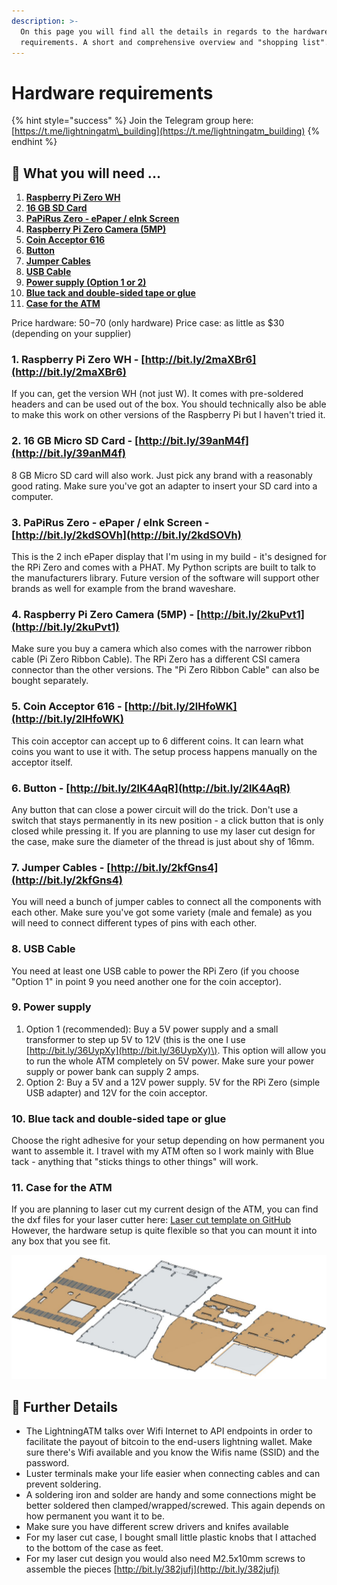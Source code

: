 ```yaml
---
description: >-
  On this page you will find all the details in regards to the hardware
  requirements. A short and comprehensive overview and "shopping list".
---
```


# Hardware requirements

{% hint style="success" %}
Join the Telegram group here: [https://t.me/lightningatm\_building](https://t.me/lightningatm_building)
{% endhint %}

## 🛒 What you will need ...

1. [**Raspberry Pi Zero WH**](hardware-requirements.md#1-raspberry-pi-zero-wh-http-bit-ly-2-maxbr6)
2. [**16 GB SD Card**](hardware-requirements.md#2-16-gb-micro-sd-card-http-bit-ly-39-anm-4-f)
3. [**PaPiRus Zero - ePaper / eInk Screen**](hardware-requirements.md#3-papirus-zero-epaper-eink-screen-http-bit-ly-2-kdsovh)
4. [**Raspberry Pi Zero Camera \(5MP\)**](hardware-requirements.md#4-raspberry-pi-zero-camera-5-mp-http-bit-ly-2-kupvt1)
5. [**Coin Acceptor 616**](hardware-requirements.md#5-coin-acceptor-616-http-bit-ly-2-lhfowk)
6. [**Button**](hardware-requirements.md#6-button-http-bit-ly-2-lk-4-aqr)
7. [**Jumper Cables**](hardware-requirements.md#7-jumper-cables-http-bit-ly-2-kfgns4)
8. [**USB Cable**](hardware-requirements.md#8-usb-cable)
9. [**Power supply \(Option 1 or 2\)**](hardware-requirements.md#9-power-supply)
10. [**Blue tack and double-sided tape or glue**](hardware-requirements.md#10-blue-tack-and-double-sided-tape-or-glue)
11. [**Case for the ATM**](hardware-requirements.md#11-case-for-the-atm)

Price hardware: $50-$70 (only hardware)
Price case: as little as $30 (depending on your supplier)

### 1. Raspberry Pi Zero WH - [http://bit.ly/2maXBr6](http://bit.ly/2maXBr6)

If you can, get the version WH \(not just W\). It comes with pre-soldered headers and can be used out of the box. You should technically also be able to make this work on other versions of the Raspberry Pi but I haven't tried it.

### 2. 16 GB Micro SD Card - [http://bit.ly/39anM4f](http://bit.ly/39anM4f)

8 GB Micro SD card will also work. Just pick any brand with a reasonably good rating. Make sure you've got an adapter to insert your SD card into a computer.

### 3. PaPiRus Zero - ePaper / eInk Screen - [http://bit.ly/2kdSOVh](http://bit.ly/2kdSOVh)

This is the 2 inch ePaper display that I'm using in my build - it's designed for the RPi Zero and comes with a PHAT. My Python scripts are built to talk to the manufacturers library. Future version of the software will support other brands as well for example from the brand waveshare.

### 4. Raspberry Pi Zero Camera \(5MP\) - [http://bit.ly/2kuPvt1](http://bit.ly/2kuPvt1)

Make sure you buy a camera which also comes with the narrower ribbon cable \(Pi Zero Ribbon Cable\). The RPi Zero has a different CSI camera connector than the other versions. The "Pi Zero Ribbon Cable" can also be bought separately.

### 5. Coin Acceptor 616 - [http://bit.ly/2lHfoWK](http://bit.ly/2lHfoWK)

This coin acceptor can accept up to 6 different coins. It can learn what coins you want to use it with. The setup process happens manually on the acceptor itself.

### 6. Button - [http://bit.ly/2lK4AqR](http://bit.ly/2lK4AqR)

Any button that can close a power circuit will do the trick. Don't use a switch that stays permanently in its new position - a click button that is only closed while pressing it. If you are planning to use my laser cut design for the case, make sure the diameter of the thread is just about shy of 16mm.

### 7. Jumper Cables - [http://bit.ly/2kfGns4](http://bit.ly/2kfGns4)

You will need a bunch of jumper cables to connect all the components with each other. Make sure you've got some variety \(male and female\) as you will need to connect different types of pins with each other.

### 8. USB Cable

You need at least one USB cable to power the RPi Zero \(if you choose "Option 1" in point 9 you need another one for the coin acceptor\).

### 9. Power supply

1. Option 1 \(recommended\): Buy a 5V power supply and a small transformer to step up 5V to 12V \(this is the one I use [http://bit.ly/36UypXy](http://bit.ly/36UypXy)\). This option will allow you to run the whole ATM completely on 5V power. Make sure your power supply or power bank can supply 2 amps.
2. Option 2: Buy a 5V and a 12V power supply. 5V for the RPi Zero \(simple USB adapter\) and 12V for the coin acceptor.

### 10. Blue tack and double-sided tape or glue

Choose the right adhesive for your setup depending on how permanent you want to assemble it. I travel with my ATM often so I work mainly with Blue tack - anything that "sticks things to other things" will work.

### 11. Case for the ATM

If you are planning to laser cut my current design of the ATM, you can find the dxf files for your laser cutter here: [Laser cut template on GitHub](https://github.com/21isenough/LightningATM/tree/master/resources/3dmodels) However, the hardware setup is quite flexible so that you can mount it into any box that you see fit.

![Laser Cut Design for ATM](../.gitbook/assets/img_20200107_233809.jpg)

## 📒 Further Details

* The LightningATM talks over Wifi Internet to API endpoints in order to facilitate the payout of bitcoin to the end-users lightning wallet. Make sure there's Wifi available and you know the Wifis name \(SSID\) and the password.
* Luster terminals make your life easier when connecting cables and can prevent soldering.
* A soldering iron and solder are handy and some connections might be better soldered then clamped/wrapped/screwed. This again depends on how permanent you want it to be.
* Make sure you have different screw drivers and knifes available
* For my laser cut case, I bought small little plastic knobs that I attached to the bottom of the case as feet.
* For my laser cut design you would also need M2.5x10mm screws to assemble the pieces [http://bit.ly/382jufj](http://bit.ly/382jufj)
